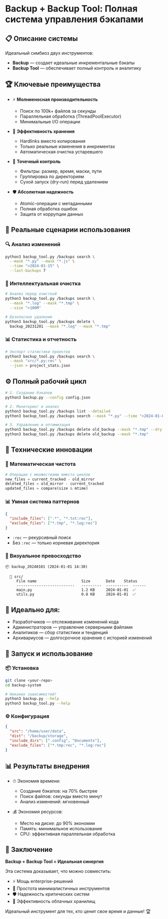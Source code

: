 # Backup + Backup Tool: Полная система управления бэкапами

## 📋 Описание системы

Идеальный симбиоз двух инструментов:

- **Backup** — создает идеальные инкрементальные бэкапы
- **Backup Tool** — обеспечивает полный контроль и аналитику

## 🏆 Ключевые преимущества

- ⚡ **Молниеносная производительность**
  - Поиск по 100k+ файлов за секунды
  - Параллельная обработка (ThreadPoolExecutor)
  - Минимальные I/O операции

- 💾 **Эффективность хранения**
  - Hardlinks вместо копирования
  - Только реальные изменения в инкрементах
  - Автоматическая очистка устаревшего

- 🎯 **Точечный контроль**
  - Фильтры: размер, время, маски, пути
  - Группировка по директориям
  - Сухой запуск (dry-run) перед удалением

- 🛡️ **Абсолютная надежность**
  - Atomic-операции с метаданными
  - Полная обработка ошибок
  - Защита от коррупции данных

## 🎯 Реальные сценарии использования

### 🔍 Анализ изменений
```bash
python3 backup_tool.py /backups search \
  --mask "*.py" --mask "*.js" \
  --time ">2024-01-15" \
  --last-backups 7
```

### 🧹 Интеллектуальная очистка
```bash
# Анализ перед очисткой
python3 backup_tool.py /backups search \
  --mask "*.log" --mask "*.tmp" \
  --size ">100M"

# Безопасное удаление
python3 backup_tool.py /backups delete \
  backup_20231201 --mask "*.log" --mask "*.tmp"
```

### 📊 Статистика и отчетность
```bash
# Экспорт статистики проектов
python3 backup_tool.py /backups search \
  --mask "src/*.py:rec" \
  --json > project_stats.json
```

## ⚙️ Полный рабочий цикл

```bash
# 1. Создание бэкапов
python3 backup.py --config config.json

# 2. Мониторинг и анализ
python3 backup_tool.py /backups list --detailed
python3 backup_tool.py /backups search --mask "*.py" --time ">2024-01-01"

# 3. Управление и оптимизация
python3 backup_tool.py /backups delete old_backup --mask "*.tmp" --dry-run
python3 backup_tool.py /backups delete old_backup --mask "*.tmp"
```

## 🌟 Технические инновации

### 🧮 Математическая чистота
```python
# Операции с множествами вместо циклов
new_files = current_tracked - old_mirror
deleted_files = old_mirror - current_tracked
updated_files = compare(size & mtime)
```

### 📊 Умная система паттернов
```json
{
  "include_files": [".*", "*.txt:rec"],
  "exclude_files": ["*.tmp", "*.log:rec"]
}
```
- `:rec` — рекурсивный поиск  
- Без `:rec` — только корневая директория

### 🎨 Визуальное превосходство
```
📦 backup_20240101 (2024-01-01 14:30)

  📁 src/
     File name                    Size       Date    Status
     --------------------------   ---------  ----------  ------
     main.py                      1.2 KB     2024-01-01  ✅
     utils.py                     0.8 KB     2024-01-01  ✅
```

## 🎯 Идеально для:

- Разработчиков — отслеживание изменений кода
- Администраторов — управление серверными файлами
- Аналитиков — сбор статистики и тенденций
- Архивариусов — долгосрочное хранение с историей изменений

## 🚀 Запуск и использование

### 📦 Установка
```bash
git clone <your-repo>
cd backup-system

# Никаких зависимостей!
python3 backup.py --help
python3 backup_tool.py --help
```

### ⚙️ Конфигурация
```json
{
  "src": "/home/user/data",
  "dist": "/backup/storage",
  "include_dirs": [".config", "Documents"],
  "exclude_files": ["*.tmp:rec", "*.log:rec"]
}
```

## 📊 Результаты внедрения

- ⏱ Экономия времени:
  - Создание бэкапов: на 70% быстрее
  - Поиск файлов: секунды вместо минут
  - Анализ изменений: мгновенный

- 💰 Экономия ресурсов:
  - Место на диске: до 90% экономии
  - Память: минимальное использование
  - CPU: эффективная параллельная обработка

## 🎉 Заключение

**Backup + Backup Tool = Идеальная синергия**  

Эта система доказывает, что можно совместить:

- ⚡ Мощь enterprise-решений
- 🎯 Простота минималистичных инструментов
- 🛡 Надежность критических систем
- 💾 Эффективность облачных хранилищ

Идеальный инструмент для тех, кто ценит свое время и данные! 🏆
